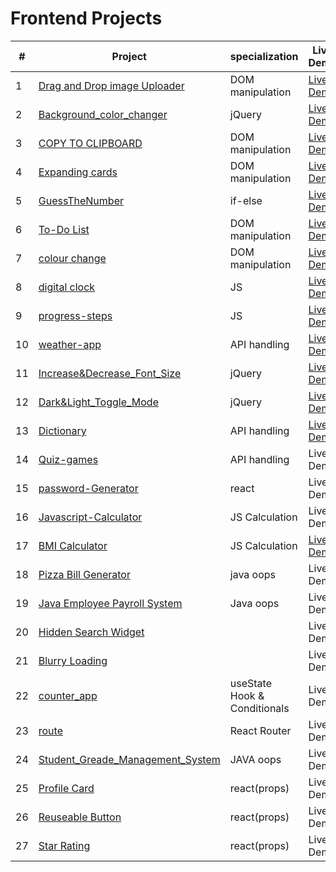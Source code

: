  # Frontend Projects
| #  | Project |specialization| Live Demo  |
|-------|-----|----|------------|
| 1 | [Drag and Drop image Uploader](https://github.com/sudhanshusingh07/JAVA_Script_minor_projects/tree/main/Drag%20and%20Drop%20image%20Uploader) | DOM manipulation | [Live Demo](https://50-days-50-projects-henna.vercel.app/) |
| 2 | [Background_color_changer](https://github.com/sudhanshusingh07/JAVA_Script_minor_projects/tree/main/Background_color_changer)|jQuery |[Live Demo](https://background-color-changer-ochre.vercel.app/)|
| 3 | [COPY TO CLIPBOARD](https://github.com/sudhanshusingh07/JAVA_Script_minor_projects/tree/main/COPY%20TO%20CLIPBOARD)| DOM manipulation |[Live Demo](https://copytoclipboard.vercel.app/)|
| 4 | [Expanding cards](https://github.com/sudhanshusingh07/JAVA_Script_minor_projects/tree/main/Expanding%20cards)| DOM manipulation | [Live Demo](https://expandingcard-nu.vercel.app/)|
| 5 | [GuessTheNumber](https://github.com/sudhanshusingh07/JAVA_Script_minor_projects/tree/main/GuessTheNumber) | if-else |[Live Demo](https://50-days-50-projects-8pi8.vercel.app/)|
| 6 | [To-Do List](https://github.com/sudhanshusingh07/JAVA_Script_minor_projects/tree/main/To-Do%20List)| DOM manipulation |[Live Demo](https://50-days-50-projects-ajk9.vercel.app/)|
| 7 | [colour change](https://github.com/sudhanshusingh07/JAVA_Script_minor_projects/tree/main/colour%20change)| DOM manipulation |[Live Demo](https://colorchange-pink.vercel.app/)|
| 8 | [digital clock](https://github.com/sudhanshusingh07/JAVA_Script_minor_projects/tree/main/digital%20clock)| JS |[Live Demo](https://digitalclock-orcin.vercel.app/)|
| 9 | [progress-steps](https://github.com/sudhanshusingh07/JAVA_Script_minor_projects/tree/main/progress-steps)| JS |[Live Demo](https://prostep.netlify.app/)|
| 10 | [weather-app](https://github.com/sudhanshusingh07/JAVA_Script_minor_projects/tree/main/weather-app)| API handling |[Live Demo](https://weather-app-xi-blond-44.vercel.app/)|
| 11 | [Increase&Decrease_Font_Size](https://github.com/sudhanshusingh07/JAVA_Script_minor_projects/tree/main/Increase%26Decrease_Font_Size) | jQuery |  [Live Demo](https://java-script-minor-projects-2r7t.vercel.app/)|
| 12 | [Dark&Light_Toggle_Mode](https://github.com/sudhanshusingh07/JAVA_Script_minor_projects/tree/main/Dark%26Light_Toggle_Mode) | jQuery | [Live Demo](https://darkalight.netlify.app/) |
| 13 | [Dictionary](https://github.com/sudhanshusingh07/JAVA_Script_minor_projects/tree/main/Dictionary) | API handling  | [Live Demo](https://dictionare.netlify.app/) |
| 14 | [Quiz-games](https://github.com/sudhanshusingh07/Quiz-games) | API handling  | Live Demo |
| 15 | [password-Generator](https://github.com/sudhanshusingh07/password-Generator) | react |Live Demo |
| 16 | [Javascript-Calculator](https://github.com/sudhanshusingh07/Javascript-Calculator) | JS Calculation  | Live Demo |
|  17 | [BMI Calculator](https://github.com/sudhanshusingh07/JAVA_Script_minor_projects/tree/main/BMI%20Calculator)| JS Calculation  | [Live Demo](http://java-script-minor-projects.vercel.app/) |
| 18 | [Pizza Bill Generator](https://github.com/sudhanshusingh07/50_days_50_projects/tree/main/Pizza%20Bill%20Generator) |java oops| Live Demo |
| 19 | [Java Employee Payroll System](https://github.com/sudhanshusingh07/50_days_50_projects/tree/main/Java%20Employee%20%20Payroll%20System) | Java oops |Live Demo|
| 20| [Hidden Search Widget](https://github.com/sudhanshusingh07/50_days_50_projects/tree/main/Hidden%20Search%20Widget) ||Live Demo|
| 21 | [Blurry Loading](https://github.com/sudhanshusingh07/50_days_50_projects/tree/main/Blurry%20Loading) || Live Demo |
| 22 | [counter_app](https://github.com/sudhanshusingh07/50_days_50_projects/tree/main/counter_app) | useState Hook & Conditionals|Live Demo|
| 23 | [route](https://github.com/sudhanshusingh07/50_days_50_projects/tree/main/route) | React Router|Live Demo|
| 24| [Student_Greade_Management_System](https://github.com/sudhanshusingh07/50_days_50_projects/tree/main/Student_Greade_Management_System) | JAVA oops|Live Demo|
| 25 | [Profile Card](https://github.com/sudhanshusingh07/50_days_50_projects/tree/main/Profile%20Card) | react(props)|Live Demo|
| 26 | [Reuseable Button](https://github.com/sudhanshusingh07/frontend-projects/tree/main/Reusable%20Button)| react(props)| Live Demo |
| 27 | [Star Rating](https://github.com/sudhanshusingh07/frontend-projects/tree/main/Star%20Rating) | react(props) | Live Demo |
